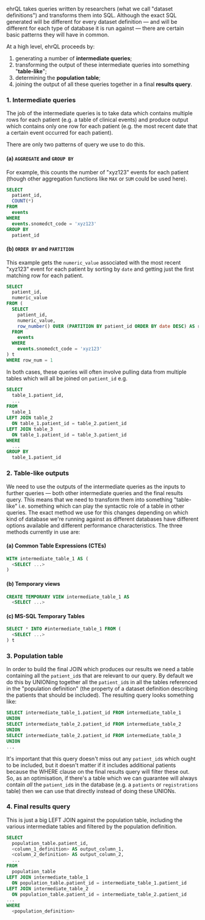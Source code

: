 ehrQL takes queries written by researchers (what we call "dataset definitions") and transforms them into SQL.
Although the exact SQL generated will be different for every dataset definition — and will be different for each type of database it is run against — there are certain basic patterns they will have in common.

At a high level, ehrQL proceeds by:
 1. generating a number of **intermediate queries**;
 2. transforming the output of these intermediate queries into something "**table-like**";
 3. determining the **population table**;
 4. joining the output of all these queries together in a final **results query**.


### 1. Intermediate queries

The job of the intermediate queries is to take data which contains multiple rows for each patient (e.g. a table of clinical events) and produce output which contains only one row for each patient (e.g. the most recent date that a certain event occurred for each patient).

There are only two patterns of query we use to do this.

#### (a) `AGGREGATE` and `GROUP BY`

For example, this counts the number of "xyz123" events for each patient (though other aggregation functions like `MAX` or `SUM` could be used here).

```sql
SELECT
  patient_id,
  COUNT(*)
FROM
  events
WHERE
  events.snomedct_code = 'xyz123'
GROUP BY
  patient_id
```

#### (b) `ORDER BY` and `PARTITION`

This example gets the `numeric_value` associated with the most recent "xyz123" event for each patient by sorting by `date` and getting just the first matching row for each patient.

```sql
SELECT
  patient_id,
  numeric_value
FROM (
  SELECT
    patient_id,
    numeric_value,
    row_number() OVER (PARTITION BY patient_id ORDER BY date DESC) AS row_num
  FROM
    events
  WHERE
    events.snomedct_code = 'xyz123'
) t
WHERE row_num = 1
```

In both cases, these queries will often involve pulling data from multiple tables which will all be joined on `patient_id` e.g.
```sql
SELECT
  table_1.patient_id,
  ...
FROM
  table_1
LEFT JOIN table_2
  ON table_1.patient_id = table_2.patient_id
LEFT JOIN table_3
  ON table_1.patient_id = table_3.patient_id
WHERE
  ...
GROUP BY
  table_1.patient_id
```


### 2. Table-like outputs

We need to use the outputs of the intermediate queries as the inputs to further queries — both other intermediate queries and the final results query.
This means that we need to transform them into something "table-like" i.e. something which can play the syntactic role of a table in other queries.
The exact method we use for this changes depending on which kind of database we're running against as different databases have different options available and different performance characteristics.
The three methods currently in use are:

#### (a) Common Table Expressions (CTEs)

```sql
WITH intermediate_table_1 AS (
  <SELECT ...>
)
```

#### (b) Temporary views

```sql
CREATE TEMPORARY VIEW intermediate_table_1 AS
  <SELECT ...>
```

#### (c) MS-SQL Temporary Tables

```sql
SELECT * INTO #intermediate_table_1 FROM (
  <SELECT ...>
) t
```


### 3. Population table

In order to build the final JOIN which produces our results we need a table containing all the `patient_id`s that are relevant to our query. By default we do this by UNIONing together all the `patient_id`s in all the tables referenced in the "population definition" (the property of a dataset definition describing the patients that should be included). The resulting query looks something like:
```sql
SELECT intermediate_table_1.patient_id FROM intermediate_table_1
UNION
SELECT intermediate_table_2.patient_id FROM intermediate_table_2
UNION
SELECT intermediate_table_2.patient_id FROM intermediate_table_3
UNION
...
```

It's important that this query doesn't miss out any `patient_id`s which ought to be included, but it doesn't matter if it includes additional patients because the WHERE clause on the final results query will filter these out.
So, as an optimisation, if there's a table which we can guarantee will always contain _all_ the `patient_id`s in the database (e.g. a `patients` or `registrations` table) then we can use that directly instead of doing these UNIONs.


### 4. Final results query

This is just a big LEFT JOIN against the population table, including the various intermediate tables and filtered by the population definition.
```sql
SELECT
  population_table.patient_id,
  <column_1_definition> AS output_column_1,
  <column_2_definition> AS output_column_2,
  ...
FROM
  population_table
LEFT JOIN intermediate_table_1
  ON population_table.patient_id = intermediate_table_1.patient_id
LEFT JOIN intermediate_table_2
  ON population_table.patient_id = intermediate_table_2.patient_id
...
WHERE
  <population_definition>
```
